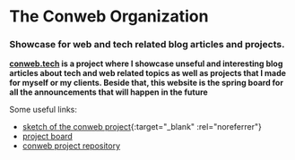 # The Conweb Organization
### Showcase for web and tech related blog articles and projects.

**[conweb.tech](https://conweb.tech) is a project where I showcase unseful and interesting blog articles about tech and web related topics as well as  projects  that I made for myself or my clients.
Beside that, this website is the spring board for all the announcements that will happen in the future**

Some useful links:

- [sketch of the conweb project](https://drive.google.com/file/d/1LZh6Aw0oVw3RT1lRBq8K0SUQi_tKS5M4/view?usp=sharing){:target="_blank" :rel="noreferrer"}
- [project board](https://github.com/orgs/The-Conweb-Organization/projects/1)
- [conweb project repository](https://github.com/The-Conweb-Organization/conweb)
